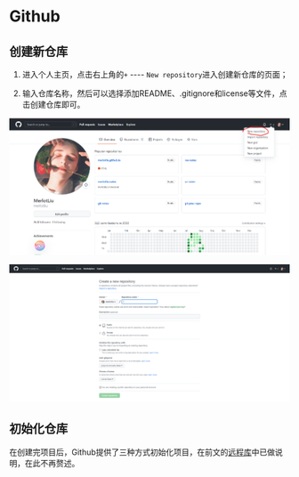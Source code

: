 # Github

## 创建新仓库

1. 进入个人主页，点击右上角的`+` ---- `New repository`进入创建新仓库的页面；

2. 输入仓库名称，然后可以选择添加README、.gitignore和license等文件，点击创建仓库即可。

![image-20220819180707156](../.gitbook/assets/github.assets/image-20220819130031289.png)

![image-20220819181214242](../.gitbook/assets/github.assets/image-20220819181214242.png)

## 初始化仓库

在创建完项目后，Github提供了三种方式初始化项目，在前文的[远程库](./git-tutorials-5-remote)中已做说明，在此不再赘述。



